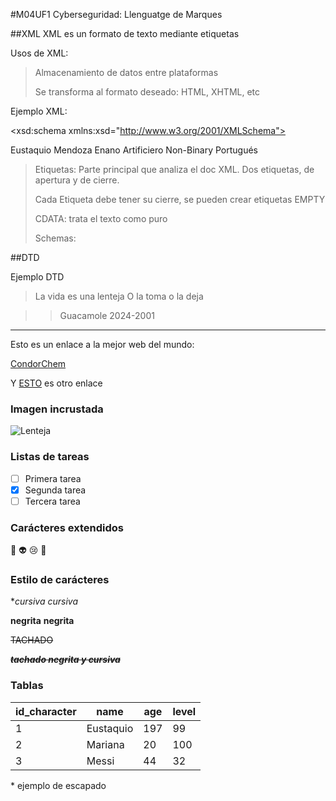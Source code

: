 #M04UF1
Cyberseguridad: Llenguatge de Marques

##XML
XML es un formato de texto mediante etiquetas

Usos de XML:

>Almacenamiento de datos entre plataformas
>
>Se transforma al formato deseado: HTML, XHTML, etc

Ejemplo XML:

<?xml version="1.0" encoding="UTF-8" ?>
<xsd:schema xmlns:xsd="http://www.w3.org/2001/XMLSchema">
<!DOCTYPE character SYSTEM "character.dtd">
<characters> 
	<character id_character="1">
		<name>Eustaquio</name>
		<surname>Mendoza</surname>
		<race>Enano</race>
		<class>Artificiero</class>
		<gender abbrev="N">Non-Binary</gender>
		<height cm="130" />
		<weight kg="80" />
		<language abbrev="prt">Portugués</language>
		<TieneLaESO />
		<weapons>
			<weapon id_weapon="1" />
			<weapon id_weapon="3" />
			<weapon id_weapon="7" />
			<weapon id_weapon="2" />
		</weapons>
	</character>
</characters>


>Etiquetas: Parte principal que analiza el doc XML. Dos etiquetas, de apertura y de cierre.
>
>Cada Etiqueta debe tener su cierre, se pueden crear etiquetas EMPTY
>
>CDATA: trata el texto como puro
>
>Schemas:

##DTD


Ejemplo DTD

>La vida es una lenteja
>O la toma o la deja

>>Guacamole 2024-2001

---

Esto es un enlace a la mejor web del mundo:

[CondorChem](https://condorchem.com)

Y [ESTO](https://enti.cat) es otro enlace

### Imagen incrustada

![Lenteja](https://recetinas.com/wp-content/uploads/2020/01/lentejas-con-chorizo.jpg)

### Listas de tareas

- [ ] Primera tarea
- [x] Segunda tarea
- [ ] Tercera tarea

### Carácteres  extendidos

:poop: :alien: :cry: :imp:

### Estilo de carácteres

**cursiva* _cursiva_

**negrita** __negrita__

~~TACHADO~~

~~***tachado negrita y cursiva***~~

### Tablas

| id_character | name | age | level |
| --- | --- | --- | --- |
| 1 | Eustaquio | 197 | 99 |
| 2 | Mariana | 20 | 100 |
| 3 | Messi | 44 | 32 |

\* ejemplo de escapado